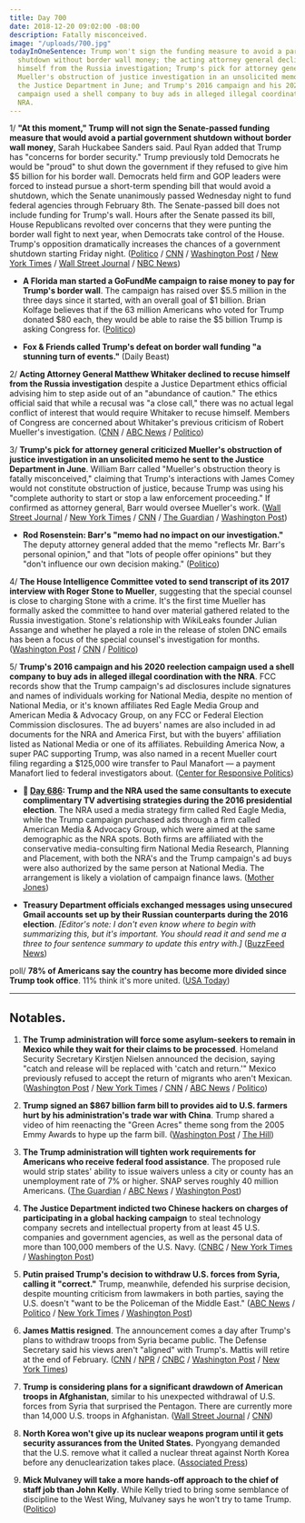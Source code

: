 ```yaml
---
title: Day 700
date: 2018-12-20 09:02:00 -08:00
description: Fatally misconceived.
image: "/uploads/700.jpg"
todayInOneSentence: Trump won't sign the funding measure to avoid a partial government
  shutdown without border wall money; the acting attorney general declined to recuse
  himself from the Russia investigation; Trump's pick for attorney general criticized
  Mueller's obstruction of justice investigation in an unsolicited memo he sent to
  the Justice Department in June; and Trump's 2016 campaign and his 2020 reelection
  campaign used a shell company to buy ads in alleged illegal coordination with the
  NRA.
---
```


1/ **"At this moment," Trump will not sign the Senate-passed funding measure that would avoid a partial government shutdown without border wall money**, Sarah Huckabee Sanders said. Paul Ryan added that Trump has "concerns for border security." Trump previously told Democrats he would be "proud" to shut down the government if they refused to give him $5 billion for his border wall. Democrats held firm and GOP leaders were forced to instead pursue a short-term spending bill that would avoid a shutdown, which the Senate unanimously passed Wednesday night to fund federal agencies through February 8th. The Senate-passed bill does not include funding for Trump's wall. Hours after the Senate passed its bill, House Republicans revolted over concerns that they were punting the border wall fight to next year, when Democrats take control of the House. Trump's opposition dramatically increases the chances of a government shutdown starting Friday night. ([Politico](https://www.politico.com/story/2018/12/20/border-wall-funding-house-1070940) / [CNN](https://www.cnn.com/2018/12/20/politics/donald-trump-shutdown-border-wall-funding/index.html) / [Washington Post](https://www.washingtonpost.com/business/economy/trump-continues-retreat-on-government-shutdown-threat-pledges-to-renew-border-control-battle-in-2019/2018/12/20/3143a752-0457-11e9-b6a9-0aa5c2fcc9e4_story.html) / [New York Times](https://www.nytimes.com/2018/12/20/us/politics/trump-government-shutdown.html) / [Wall Street Journal](https://www.wsj.com/articles/house-to-take-up-spending-bill-as-trump-threatens-vetos-of-democratic-priorities-11545313360) / [NBC News](https://www.nbcnews.com/politics/congress/confusion-reigns-hill-over-path-short-term-funding-bill-n950301))

* **A Florida man started a GoFundMe campaign to raise money to pay for Trump's border wall**. The campaign has raised over $5.5 million in the three days since it started, with an overall goal of $1 billion. Brian Kolfage believes that if the 63 million Americans who voted for Trump donated $80 each, they would be able to raise the $5 billion Trump is asking Congress for. ([Politico](https://www.politico.com/story/2018/12/19/trump-border-wall-gofundme-campaign-1070788))

* **Fox & Friends called Trump's defeat on border wall funding "a stunning turn of events."** (Daily Beast)

2/ **Acting Attorney General Matthew Whitaker declined to recuse himself from the Russia investigation** despite a Justice Department ethics official advising him to step aside out of an "abundance of caution." The ethics official said that while a recusal was "a close call," there was no actual legal conflict of interest that would require Whitaker to recuse himself. Members of Congress are concerned about Whitaker's previous criticism of Robert Mueller's investigation. ([CNN](https://www.cnn.com/2018/12/20/politics/matthew-whitaker-attorney-general-robert-mueller-investigation/index.html) / [ABC News](https://abcnews.go.com/Politics/wireStory/ap-source-whitaker-recuse-russia-probe-59931040) / [Politico](https://www.politico.com/story/2018/12/20/matthew-whitaker-recusal-russia-investigation-1071488))

3/ **Trump's pick for attorney general criticized Mueller's obstruction of justice investigation in an unsolicited memo he sent to the Justice Department in June**. William Barr called "Mueller's obstruction theory is fatally misconceived," claiming that Trump's interactions with James Comey would not constitute obstruction of justice, because Trump was using his "complete authority to start or stop a law enforcement proceeding." If confirmed as attorney general, Barr would oversee Mueller's work. ([Wall Street Journal](https://www.wsj.com/articles/trumps-attorney-general-pick-criticized-an-aspect-of-mueller-probe-in-memo-to-justice-department-11545275973) / [New York Times](https://www.nytimes.com/2018/12/20/us/politics/barr-whitaker-mueller-trump.html) / [CNN](https://www.cnn.com/2018/12/19/politics/bill-barr-comey-obstruction/index.html) / [The Guardian](https://www.theguardian.com/us-news/2018/dec/20/william-barr-trump-attorney-general-muller-investigation-memo) / [Washington Post](https://www.washingtonpost.com/world/national-security/attorney-general-nominee-wrote-memo-criticizing-mueller-obstruction-probe/2018/12/20/72a01304-044b-11e9-b5df-5d3874f1ac36_story.html))

* **Rod Rosenstein: Barr's "memo had no impact on our investigation."** The deputy attorney general added that the memo "reflects Mr. Barr's personal opinion," and that "lots of people offer opinions" but they "don't influence our own decision making." ([Politico](https://www.politico.com/story/2018/12/20/rosenstein-barr-memo-mueller-probe-1071029))

4/ **The House Intelligence Committee voted to send transcript of its 2017 interview with Roger Stone to Mueller**, suggesting that the special counsel is close to charging Stone with a crime. It's the first time Mueller has formally asked the committee to hand over material gathered related to the Russia investigation. Stone's relationship with WikiLeaks founder Julian Assange and whether he played a role in the release of stolen DNC emails has been a focus of the special counsel's investigation for months. ([Washington Post](https://www.washingtonpost.com/politics/mueller-seeks-roger-stones-testimony-to-house-intelligence-panel-suggesting-special-counsel-is-near-end-of-probe-of-trump-adviser/2018/12/19/ac5c3ee6-0226-11e9-b5df-5d3874f1ac36_story.html?utm_term=.11dc361b23d6) / [CNN](https://www.cnn.com/2018/12/19/politics/mueller-roger-stone-house-intel/index.html) / [Politico](https://www.politico.com/story/2018/12/20/house-roger-stone-testimony-mueller-1071601))

5/ **Trump's 2016 campaign and his 2020 reelection campaign used a shell company to buy ads in alleged illegal coordination with the NRA**. FCC records show that the Trump campaign's ad disclosures include signatures and names of individuals working for National Media, despite no mention of National Media, or it's known affiliates Red Eagle Media Group and American Media & Advocacy Group, on any FCC or Federal Election Commission disclosures. The ad buyers' names are also included in ad documents for the NRA and America First, but with the buyers' affiliation listed as National Media or one of its affiliates. Rebuilding America Now, a super PAC supporting Trump, was also named in a recent Mueller court filing regarding a $125,000 wire transfer to Paul Manafort — a payment Manafort lied to federal investigators about. ([Center for Responsive Politics](https://www.opensecrets.org/news/2018/12/trump-2020-campaign-coordination/))

* **📌 [Day 686](https://whatthefuckjusthappenedtoday.com/2018/12/06/day-686/#4-trump-and-the-nra-used-the-same-co): Trump and the NRA used the same consultants to execute complimentary TV advertising strategies during the 2016 presidential election**. The NRA used a media strategy firm called Red Eagle Media, while the Trump campaign purchased ads through a firm called American Media & Advocacy Group, which were aimed at the same demographic as the NRA spots. Both firms are affiliated with the conservative media-consulting firm National Media Research, Planning and Placement, with both the NRA's and the Trump campaign's ad buys were also authorized by the same person at National Media. The arrangement is likely a violation of campaign finance laws. ([Mother Jones](https://www.motherjones.com/politics/2018/12/nra-trump-2016-campaign-coordination-political-advertising/))

* **Treasury Department officials exchanged messages using unsecured Gmail accounts set up by their Russian counterparts during the 2016 election**. *\[Editor's note: I don't even know where to begin with summarizing this, but it's important. You should read it and send me a three to four sentence summary to update this entry with.\]* ([BuzzFeed News](https://www.buzzfeednews.com/article/anthonycormier/russian-agents-sought-us-treasury-records-on-clinton-backers))

poll/ **78% of Americans say the country has become more divided since Trump took office**. 11% think it's more united. ([USA Today](https://www.usatoday.com/story/news/politics/2018/12/20/poll-democrats-republicans-agree-us-divided-worry-trump-health-border-issues/2349589002/))

---

## Notables.

1. **The Trump administration will force some asylum-seekers to remain in Mexico while they wait for their claims to be processed**. Homeland Security Secretary Kirstjen Nielsen announced the decision, saying "catch and release will be replaced with 'catch and return.'" Mexico previously refused to accept the return of migrants who aren't Mexican. ([Washington Post](https://www.washingtonpost.com/world/national-security/dhs-secretary-kirstjen-nielsen-to-face-questions-from-lawmakers/2018/12/20/f7d2ffea-0460-11e9-8186-4ec26a485713_story.html) / [New York Times](https://www.nytimes.com/2018/12/20/world/americas/us-mexico-asylum-migrants.html) / [CNN](https://www.cnn.com/2018/12/20/politics/us-mexico-immigration-dhs/index.html) / [ABC News](https://abcnews.go.com/Politics/dhs-secretary-nielsen-asylum-seekers-forced-wait-mexico/story?id=59920782) / [Politico](https://www.politico.com/story/2018/12/20/trump-migrants-mexico-wait-1071030))

2. **Trump signed an $867 billion farm bill to provides aid to U.S. farmers hurt by his administration's trade war with China**. Trump shared a video of him reenacting the "Green Acres" theme song from the 2005 Emmy Awards to hype up the farm bill. ([Washington Post](https://www.washingtonpost.com/business/2018/12/20/president-trump-signs-billion-farm-bill-into-law/) / [The Hill](https://thehill.com/blogs/in-the-know/in-the-know/422339-trump-tweets-video-of-green-acres-emmys-performance-to-hype))

3. **The Trump administration will tighten work requirements for Americans who receive federal food assistance**. The proposed rule would strip states' ability to issue waivers unless a city or county has an unemployment rate of 7% or higher. SNAP serves roughly 40 million Americans. ([The Guardian](https://www.theguardian.com/us-news/2018/dec/20/trump-administration-food-stamps-snap-regulations) / [ABC News](https://abcnews.go.com/Politics/trump-directs-usda-expand-work-requirements-food-stamps/story?id=59913434) / [Washington Post](https://www.washingtonpost.com/business/economy/trump-administration-aims-to-toughen-work-requirements-for-food-stamps-recipients/2018/12/20/cf687136-03e6-11e9-b6a9-0aa5c2fcc9e4_story.html))

4. **The Justice Department indicted two Chinese hackers on charges of participating in a global hacking campaign** to steal technology company secrets and intellectual property from at least 45 U.S. companies and government agencies, as well as the personal data of more than 100,000 members of the U.S. Navy. ([CNBC](https://www.cnbc.com/2018/12/20/doj-china-national-security-law-enforcement-action.html) / [New York Times](https://www.nytimes.com/2018/12/20/us/politics/us-and-other-nations-to-announce-china-crackdown.html) / [Washington Post](https://www.washingtonpost.com/world/national-security/us-and-more-than-a-dozen-allies-to-condemn-china-for-economic-espionage/2018/12/20/cdfd0338-0455-11e9-b5df-5d3874f1ac36_story.html))

5. **Putin praised Trump's decision to withdraw U.S. forces from Syria, calling it "correct."** Trump, meanwhile, defended his surprise decision, despite mounting criticism from lawmakers in both parties, saying the U.S. doesn't "want to be the Policeman of the Middle East." ([ABC News](https://abcnews.go.com/Politics/us-policeman-middle-east-trump-defends-syria-withdrawal/story?id=59927100) / [Politico](https://www.politico.com/story/2018/12/20/trump-defends-syria-withdrawal-1070943) / [New York Times](https://www.nytimes.com/2018/12/20/world/europe/putin-trump-syria.html) / [Washington Post](https://www.washingtonpost.com/politics/trump-calls-withdrawing-us-troops-from-syria-no-surprise-amid-mounting-backlash/2018/12/20/d26fdcd6-0452-11e9-b6a9-0aa5c2fcc9e4_story.html))

6. **James Mattis resigned**. The announcement comes a day after Trump's plans to withdraw troops from Syria became public. The Defense Secretary said his views aren't "aligned" with Trump's. Mattis will retire at the end of February. ([CNN](https://www.cnn.com/2018/12/20/politics/donald-trump-james-mattis-out/index.html) / [NPR](https://www.npr.org/2018/12/20/623246756/defense-secretary-mattis-to-retire-in-february-trump-says) / [CNBC](https://www.cnbc.com/2018/12/20/james-mattis-will-retire-as-secretary-of-defense-in-february-trump-says.html) / [Washington Post](https://www.washingtonpost.com/world/national-security/trump-announces-mattis-will-leave-as-defense-secretary-at-the-end-of-february/2018/12/20/e1a846ee-e147-11e8-ab2c-b31dcd53ca6b_story.html?utm_term=.04944f2fed7b) / [New York Times](https://www.nytimes.com/2018/12/20/us/politics/jim-mattis-defense-secretary-trump.html))

7. **Trump is considering plans for a significant drawdown of American troops in Afghanistan**, similar to his unexpected withdrawal of U.S. forces from Syria that surprised the Pentagon. There are currently more than 14,000 U.S. troops in Afghanistan. ([Wall Street Journal](https://www.wsj.com/articles/trump-administration-is-considering-substantial-afghan-troop-drawdown-11545341452) / [CNN](https://www.cnn.com/2018/12/20/politics/trump-afghanistan-announcement/index.html))

8. **North Korea won't give up its nuclear weapons program until it gets security assurances from the United States.** Pyongyang demanded that the U.S. remove what it called a nuclear threat against North Korea before any denuclearization takes place. ([Associated Press](https://apnews.com/9ad490e00ff5458daa98edb9745aa27e))

9. **Mick Mulvaney will take a more hands-off approach to the chief of staff job than John Kelly**. While Kelly tried to bring some semblance of discipline to the West Wing, Mulvaney says he won't try to tame Trump. ([Politico](https://www.politico.com/story/2018/12/19/mick-mulvaney-trump-white-house-chief-of-staff-1070785))